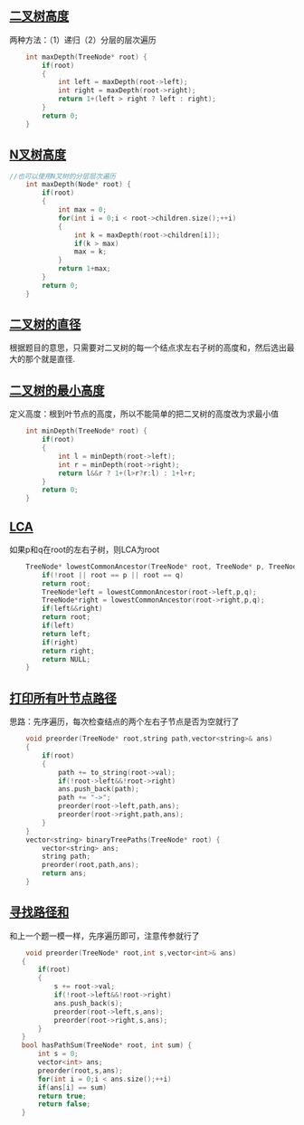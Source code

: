 ## [二叉树高度](https://leetcode-cn.com/problems/er-cha-shu-de-shen-du-lcof/)
两种方法：（1）递归（2）分层的层次遍历  
```cpp
    int maxDepth(TreeNode* root) {
        if(root)
        {
            int left = maxDepth(root->left);
            int right = maxDepth(root->right);
            return 1+(left > right ? left : right);
        }
        return 0;
    }
```
## [N叉树高度](https://leetcode-cn.com/problems/maximum-depth-of-n-ary-tree/)
```cpp
//也可以使用N叉树的分层层次遍历
    int maxDepth(Node* root) {
        if(root)
        {
            int max = 0;
            for(int i = 0;i < root->children.size();++i)
            {
                int k = maxDepth(root->children[i]);
                if(k > max)
                max = k;
            }
            return 1+max;
        }
        return 0;
    }
```
## [二叉树的直径](https://leetcode-cn.com/problems/diameter-of-binary-tree/)
根据题目的意思，只需要对二叉树的每一个结点求左右子树的高度和，然后选出最大的那个就是直径.
## [二叉树的最小高度](https://leetcode-cn.com/problems/minimum-depth-of-binary-tree/submissions/)
定义高度：根到叶节点的高度，所以不能简单的把二叉树的高度改为求最小值
```cpp
    int minDepth(TreeNode* root) {
        if(root)
        {
            int l = minDepth(root->left);
            int r = minDepth(root->right);
            return l&&r ? 1+(l>r?r:l) : 1+l+r;
        }
        return 0;
    }
```

## [LCA](https://leetcode-cn.com/problems/er-cha-shu-de-zui-jin-gong-gong-zu-xian-lcof/comments/)
如果p和q在root的左右子树，则LCA为root
```cpp
    TreeNode* lowestCommonAncestor(TreeNode* root, TreeNode* p, TreeNode* q) {
        if(!root || root == p || root == q)
        return root;
        TreeNode*left = lowestCommonAncestor(root->left,p,q);
        TreeNode*right = lowestCommonAncestor(root->right,p,q);
        if(left&&right)
        return root;
        if(left)
        return left;
        if(right)
        return right;
        return NULL;
    }
```
## [打印所有叶节点路径](https://leetcode-cn.com/problems/binary-tree-paths/)
思路：先序遍历，每次检查结点的两个左右子节点是否为空就行了
```cpp
    void preorder(TreeNode* root,string path,vector<string>& ans)
    {
        if(root)
        {
            path += to_string(root->val);
            if(!root->left&&!root->right)
            ans.push_back(path);
            path += "->";
            preorder(root->left,path,ans);
            preorder(root->right,path,ans);
        }
    }
    vector<string> binaryTreePaths(TreeNode* root) {
        vector<string> ans;
        string path;
        preorder(root,path,ans);
        return ans;
    }
 ```
 ## [寻找路径和](https://leetcode-cn.com/problems/path-sum/)
 和上一个题一模一样，先序遍历即可，注意传参就行了
 ```cpp
     void preorder(TreeNode* root,int s,vector<int>& ans)
    {
        if(root)
        {
            s += root->val;
            if(!root->left&&!root->right)
            ans.push_back(s);
            preorder(root->left,s,ans);
            preorder(root->right,s,ans);
        }
    }
    bool hasPathSum(TreeNode* root, int sum) {
        int s = 0;
        vector<int> ans;
        preorder(root,s,ans);
        for(int i = 0;i < ans.size();++i)
        if(ans[i] == sum)
        return true;
        return false;
    }
 ```
